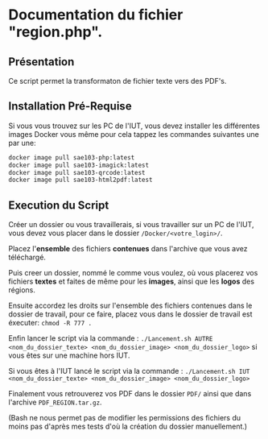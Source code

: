 # Documentation du fichier "region.php".

## Présentation 

Ce script permet la transformaton de fichier texte vers des PDF's.

## Installation Pré-Requise

Si vous vous trouvez sur les PC de l'IUT, vous devez installer les différentes images Docker vous même pour cela tappez les commandes suivantes une par une: 

```bash
docker image pull sae103-php:latest
docker image pull sae103-imagick:latest
docker image pull sae103-qrcode:latest
docker image pull sae103-html2pdf:latest
```

## Execution du Script

Créer un dossier ou vous travaillerais, si vous travailler sur un PC de l'IUT, vous devez vous placer dans le dossier `/Docker/<votre_login>/`.

Placez l'**ensemble** des fichiers **contenues** dans l'archive que vous avez téléchargé.

Puis creer un dossier, nommé le comme vous voulez, où vous placerez vos fichiers **textes** et faites de même pour les **images**, ainsi que les **logos** des régions.

Ensuite accordez les droits sur l'ensemble des fichiers contenues dans le dossier de travail, pour ce faire, placez vous dans le dossier de travail est éxecuter: `chmod -R 777 .`

Enfin lancer le script via la commande : `./Lancement.sh AUTRE <nom_du_dossier_texte> <nom_du_dossier_image> <nom_du_dossier_logo>` si vous êtes sur une machine hors IUT.

Si vous êtes à l'IUT lancé le script via la commande : 
`./Lancement.sh IUT <nom_du_dossier_texte> <nom_du_dossier_image> <nom_du_dossier_logo>`

Finalement vous retrouverez vos PDF dans le dossier `PDF/` ainsi que dans l'archive `PDF_REGION.tar.gz`.

(Bash ne nous permet pas de modifier les permissions des fichiers du moins pas d'après mes tests d'où la création du dossier manuellement.)